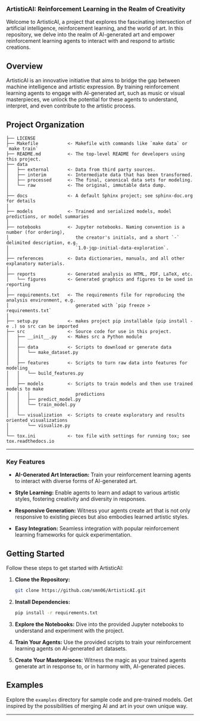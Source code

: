 ### ArtisticAI: Reinforcement Learning in the Realm of Creativity

Welcome to ArtisticAI, a project that explores the fascinating intersection of artificial intelligence, reinforcement learning, and the world of art. In this repository, we delve into the realm of AI-generated art and empower reinforcement learning agents to interact with and respond to artistic creations.

## Overview

ArtisticAI is an innovative initiative that aims to bridge the gap between machine intelligence and artistic expression. By training reinforcement learning agents to engage with AI-generated art, such as music or visual masterpieces, we unlock the potential for these agents to understand, interpret, and even contribute to the artistic process.

Project Organization
------------

    ├── LICENSE
    ├── Makefile           <- Makefile with commands like `make data` or `make train`
    ├── README.md          <- The top-level README for developers using this project.
    ├── data
    │   ├── external       <- Data from third party sources.
    │   ├── interim        <- Intermediate data that has been transformed.
    │   ├── processed      <- The final, canonical data sets for modeling.
    │   └── raw            <- The original, immutable data dump.
    │
    ├── docs               <- A default Sphinx project; see sphinx-doc.org for details
    │
    ├── models             <- Trained and serialized models, model predictions, or model summaries
    │
    ├── notebooks          <- Jupyter notebooks. Naming convention is a number (for ordering),
    │                         the creator's initials, and a short `-` delimited description, e.g.
    │                         `1.0-jqp-initial-data-exploration`.
    │
    ├── references         <- Data dictionaries, manuals, and all other explanatory materials.
    │
    ├── reports            <- Generated analysis as HTML, PDF, LaTeX, etc.
    │   └── figures        <- Generated graphics and figures to be used in reporting
    │
    ├── requirements.txt   <- The requirements file for reproducing the analysis environment, e.g.
    │                         generated with `pip freeze > requirements.txt`
    │
    ├── setup.py           <- makes project pip installable (pip install -e .) so src can be imported
    ├── src                <- Source code for use in this project.
    │   ├── __init__.py    <- Makes src a Python module
    │   │
    │   ├── data           <- Scripts to download or generate data
    │   │   └── make_dataset.py
    │   │
    │   ├── features       <- Scripts to turn raw data into features for modeling
    │   │   └── build_features.py
    │   │
    │   ├── models         <- Scripts to train models and then use trained models to make
    │   │   │                 predictions
    │   │   ├── predict_model.py
    │   │   └── train_model.py
    │   │
    │   └── visualization  <- Scripts to create exploratory and results oriented visualizations
    │       └── visualize.py
    │
    └── tox.ini            <- tox file with settings for running tox; see tox.readthedocs.io


--------


### Key Features

- **AI-Generated Art Interaction:** Train your reinforcement learning agents to interact with diverse forms of AI-generated art.
  
- **Style Learning:** Enable agents to learn and adapt to various artistic styles, fostering creativity and diversity in responses.

- **Responsive Generation:** Witness your agents create art that is not only responsive to existing pieces but also embodies learned artistic styles.

- **Easy Integration:** Seamless integration with popular reinforcement learning frameworks for quick experimentation.

## Getting Started

Follow these steps to get started with ArtisticAI:

1. **Clone the Repository:**
   ```bash
   git clone https://github.com/smn06/ArtisticAI.git
   ```

2. **Install Dependencies:**
   ```bash
   pip install -r requirements.txt
   ```

3. **Explore the Notebooks:**
   Dive into the provided Jupyter notebooks to understand and experiment with the project.

4. **Train Your Agents:**
   Use the provided scripts to train your reinforcement learning agents on AI-generated art datasets.

5. **Create Your Masterpieces:**
   Witness the magic as your trained agents generate art in response to, or in harmony with, AI-generated pieces.

## Examples

Explore the `examples` directory for sample code and pre-trained models. Get inspired by the possibilities of merging AI and art in your own unique way.


---
